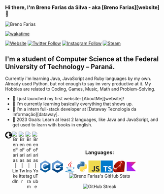 ### Hi there, I'm Breno Farias da Silva - aka [Breno Farias][website] 👋

<p align="left"> <img src="https://komarev.com/ghpvc/?username=BrenoFariasdaSilva&label=Profile%20views&color=0e75b6&style=flat" alt="Breno Farias" /> </p> 

[![wakatime](https://wakatime.com/badge/github/BrenoFariasdaSilva/BrenoFariasdaSilva.svg)](https://wakatime.com/badge/github/BrenoFariasdaSilva/BrenoFariasdaSilva)

[![Website](https://img.shields.io/website?label=BrenoFarias.AboutMe&style=for-the-badge&url=https%3A%2F%2Fcodestackr.com)](https://brenofarias2.wixsite.com/aboutme)
[![Twitter Follow](https://img.shields.io/twitter/follow/BrenoFarias?color=1DA1F2&logo=twitter&style=for-the-badge)](https://twitter.com/BrenoFariasUser)
[![Instagram Follow](https://img.shields.io/badge/Instagram-E4405F?style=for-the-badge&logo=instagram&logoColor=white)](https://www.instagram.com/brenofdsilva/)
[![Steam](https://img.shields.io/badge/Steam-000000?style=for-the-badge&logo=steam&logoColor=white)](https://steamcommunity.com/id/BrenovicioGamer/)

## I'm a student of Computer Science at the Federal University of Technology – Paraná.
Currently i'm learning Java, JavaScript and Ruby languages by my own. Already used Python, but not enough to say im very productive at it.
My Hobbies are related to Coding, Games, Music, Math and Problem-Solving. 

- 🔭 I just launched my first website: [AboutMe][website]!
- 🌱 I'm currently learning basically everything that shows up.
- 👯 I’m a intern full-stack developer at [Dataway Tecnologia da Informação][dataway].
- 🥅 2023 Goals: Learn at least 2 languages, like Java and JavaScript, and get used to learn with books in english.

<div align="center">
    <a href="[website]"><img align="left" alt="AboutMe.com" width="22px" src="https://raw.githubusercontent.com/iconic/open-iconic/master/svg/globe.svg" /></a>
    <a href="[linkedin]"><img align="left" alt="BrenoFarias | LinkedIn" width="22px" src="https://raw.githubusercontent.com/rahuldkjain/github-profile-readme-generator/master/src/images/icons/Social/linked-in-alt.svg" /></a>
    <a href="[twitter]"><img align="left" alt="BrenoFarias | Twitter" width="22px" src="https://raw.githubusercontent.com/rahuldkjain/github-profile-readme-generator/master/src/images/icons/Social/twitter.svg" /></a>
    <a href="[instagram]"><img align="left" alt="BrenoFarias | Instagram" width="22px" src="https://raw.githubusercontent.com/rahuldkjain/github-profile-readme-generator/master/src/images/icons/Social/instagram.svg" /></a>
    <a href="[youtube]"><img align="left" alt="BrenoFarias | YouTube" width="22px" src="https://cdn.jsdelivr.net/npm/simple-icons@v3/icons/youtube.svg" /></a>
    <br /><br />
    <h3>Languages:</h3>
    <a href="#"><img align="left" alt="c" height="40" width="40" src="https://raw.githubusercontent.com/devicons/devicon/master/icons/c/c-original.svg"></a>
    <a href="#"><img align="left" alt="c" height="40" width="40" src="https://raw.githubusercontent.com/devicons/devicon/master/icons/cplusplus/cplusplus-original.svg"></a>
    <a href="#"><img align="left" alt="java" height="40" width="40" src="https://github.com/devicons/devicon/blob/master/icons/java/java-original.svg"></a>
    <a href="#"><img align="left" alt="python" height="40" width="40" src="https://github.com/devicons/devicon/blob/master/icons/python/python-original.svg"></a>
    <a href="#"><img align="left" alt="javascript" height="40" width="40" src="https://github.com/devicons/devicon/blob/master/icons/javascript/javascript-original.svg"></a>
    <a href="#"><img align="left" alt="typescript" height="40" width="40" src="https://github.com/devicons/devicon/blob/master/icons/typescript/typescript-original.svg"></a>
    <a href="#"><img align="left" alt="ruby" height="40" width="40" src="https://github.com/devicons/devicon/blob/master/icons/ruby/ruby-original.svg"></a>
    <a href="#"><img align="left" alt="kotlin" height="40" width="40" src="https://github.com/devicons/devicon/blob/master/icons/kotlin/kotlin-original.svg"></a>
    <br /><br />
    <img align="center" alt="Breno Farias's GitHub Stats" src="https://github-readme-stats.vercel.app/api?username=BrenoFariasdaSilva&show_icons=true&hide_border=true&count_private=true&theme=tokyonight" />
    <br /><br />
    <img alt="GitHub Streak" src="http://github-readme-streak-stats.herokuapp.com?user=BrenoFariasdaSilva&theme=black-ice" />
   

